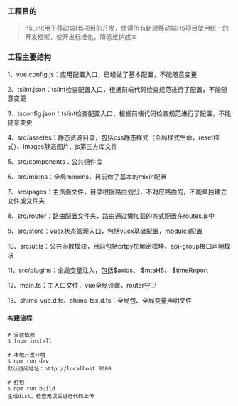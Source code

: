 ### 工程目的
> h5_init用于移动端H5项目的开发，使得所有新建移动端H5项目使用统一的开发框架，使开发标准化，降低维护成本

### 工程主要结构
1、vue.config.js：应用配置入口，已经做了基本配置，不能随意变更   

2、tslint.json：tslint检查配置入口，根据前端代码检查规范进行了配置，不能随意变更 

3、tsconfig.json：tslint检查配置入口，根据前端代码检查规范进行了配置，不能随意变更  

4、src/assetes：静态资源目录，包括css静态样式（全局样式生命，reset样式）、images静态图片、js第三方库文件

5、src/components：公共组件库

6、src/mixins：全局minxins，目前做了基本的mixin配置   

7、src/pages：主页面文件，目录根据路由划分，不对应路由的，不能单独建立文件或文件夹

8、src/router：路由配置文件夹，路由通过懒加载的方式配置在routes.js中 

9、src/store：vuex状态管理入口，包括vuex基础配置，modules配置

10、src/utils：公共函数模块，目前包括crtpy加解密模块、api-group接口声明模块

11、src/plugins：全局变量注入，包括$axios、 $mtaH5、 $timeReport

12、main.ts：主入口文件，vue全局设置，router守卫

13、shims-vue.d.ts、shims-tsx.d.ts：全局包、全局变量声明文件

#### 构建流程

```
# 安装依赖
$ tnpm install

# 本地开发环境
$ npm run dev
默认访问地址：http://localhost:8080 

# 打包
$ npm run build
生成dist，检查无误后进行代码上传
```

